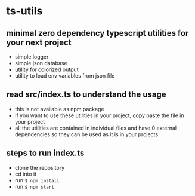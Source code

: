 # ts-utils

## minimal zero dependency typescript utilities for your next project

- simple logger
- simple json database
- utility for colorized output
- utility to load env variables from json file

## read src/index.ts to understand the usage

- this is not available as npm package
- if you want to use these utilities in your project, copy paste the file in your project
- all the utilities are contained in individual files and have 0 external dependencies so they can be used as it is in your projects

## steps to run index.ts

- clone the repository
- cd into it
- run `$ npm install`
- run `$ npm start`
